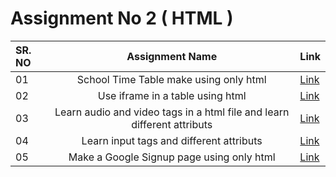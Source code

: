 # Assignment No 2 ( HTML )
| SR. NO| Assignment Name | Link |
| :--- | :---: | :--- |
| 01 | School Time Table make using only html | <a href="http://127.0.0.1:5500/Time_Table.html" target="_blank">Link</a> |
| 02 | Use iframe in a table using html | <a href="http://127.0.0.1:5500/Vedio_Table.html" target="_blank">Link</a> |
| 03 | Learn audio and video tags in a html file and learn different attributs | <a href="http://127.0.0.1:5500/Vedio_And_Audio.html" target="_blank">Link</a>|
| 04 | Learn input tags and different attributs | <a href="http://127.0.0.1:5500/Input_Tags.html" target="_blank">Link</a> |
| 05 | Make a Google Signup page using only html | <a href="http://127.0.0.1:5500/Google_Form.html" target="_blank">Link</a>|
